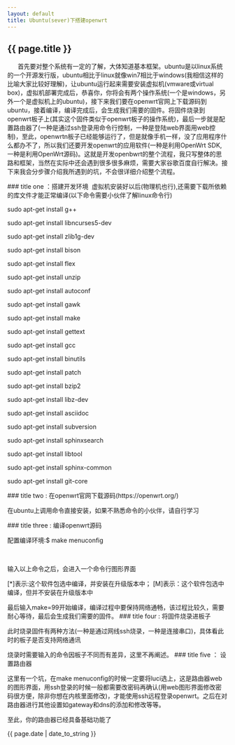 ```yaml
---
layout: default
title: Ubuntu(sever)下搭建openwrt
---
```


<h2>{{ page.title }}</h2>
<p>
       首先要对整个系统有一定的了解，大体知道基本框架。ubuntu是以linux系统的一个开源发行版，ubuntu相比于linux就像win7相比于windows(我相信这样的比喻大家比较好理解)，让ubuntu运行起来需要安装虚拟机(vmware或virtual box)，虚拟机部署完成后，恭喜你，你将会有两个操作系统(一个是windows，另外一个是虚拟机上的ubuntu)，接下来我们要在openwrt官网上下载源码到ubuntu，接着编译，编译完成后，会生成我们需要的固件。将固件烧录到openwrt板子上(其实这个固件类似于openwrt板子的操作系统)，最后一步就是配置路由器了(一种是通过ssh登录用命令行控制，一种是登陆web界面用web控制)，至此，openwrtn板子已经能够运行了，但是就像手机一样，没了应用程序什么都办不了，所以我们还要开发openwrt的应用软件(一种是利用OpenWrt SDK,一种是利用OpenWrt源码)。这就是开发openbwrt的整个流程，我只写整体的思路和框架，当然在实际中还会遇到很多很多麻烦，需要大家谷歌百度自行解决。接下来我会分步骤介绍我所遇到的坑，不会很详细介绍整个流程。</p>
### title one ：搭建开发环境
 虚拟机安装好以后(物理机也行),还需要下载所依赖的库文件才能正常编译(以下命令需要小伙伴了解linux命令行)
<p>sudo apt-get install g++ </p>
<p>sudo apt-get install libncurses5-dev</p>
<p>sudo apt-get install zlib1g-dev</p>
<p>sudo apt-get install bison</p>
<p>sudo apt-get install flex</p>
<p>sudo apt-get install unzip</p>
<p>sudo apt-get install autoconf</p>
<p>sudo apt-get install gawk</p>
<p>sudo apt-get install make</p>
<p>sudo apt-get install gettext</p>
<p>sudo apt-get install gcc</p>
<p>sudo apt-get install binutils</p>
<p>sudo apt-get install patch</p>
<p>sudo apt-get install bzip2</p>
<p>sudo apt-get install libz-dev</p>
<p>sudo apt-get install asciidoc</p>
<p>sudo apt-get install subversion</p>
<p>sudo apt-get install sphinxsearch</p>
<p>sudo apt-get install libtool</p>
<p>sudo apt-get install sphinx-common</p>
<p>sudo apt-get install git-core</p>
### title two : 在openwrt官网下载源码(https://openwrt.org/)
<p>在ubuntu上调用命令直接安装，如果不熟悉命令的小伙伴，请自行学习</p>
### title three : 编译openwrt源码
<p>配置编译环境:$ make menuconfig</p> 
<p>输入以上命令之后，会进入一个命令行图形界面</p>
<p>[*]表示:这个软件包选中编译，并安装在升级版本中； [M]表示：这个软件包选中编译，但并不安装在升级版本中</p>
最后输入make=99开始编译，编译过程中要保持网络通畅，该过程比较久，需要耐心等待，最后会生成我们需要的固件。
### title four : 将固件烧录进板子
<p>此时烧录固件有两种方法(一种是通过网线ssh烧录，一种是连接串口)，具体看此时的板子是否支持网络通讯</p>
 烧录时需要输入的命令因板子不同而有差异，这里不再阐述。
### title five ： 设置路由器
 <p>这里有一个坑，在make menuconfig的时候一定要将luci选上，这是路由器web的图形界面，用ssh登录的时候一般都需要改密码再确认(用web图形界面修改密码很方便，除非你想在内核里面修改)，才能使用ssh远程登录openwrt。之后在对路由器进行其他设置如gateway和dns的添加和修改等等。</p>
 至此，你的路由器已经具备基础功能了
 <p>{{ page.date | date_to_string }}</p>
